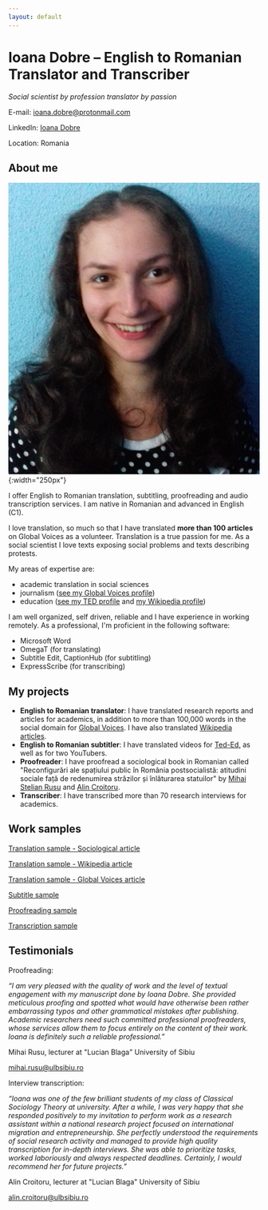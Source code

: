 ```yaml
---
layout: default
---
```


# Ioana Dobre – English to Romanian Translator and Transcriber

*Social scientist by profession translator by passion*

E-mail: [ioana.dobre@protonmail.com](mailto:ioana.dobre@protonmail.com)

LinkedIn: [Ioana Dobre](https://www.linkedin.com/in/ioana-dobre-803625226/)

Location: Romania



## About me

![portfolio picture](assets/portfolio_picture.png){:width="250px"}

I offer English to Romanian translation, subtitling, proofreading and audio transcription services. I am native in Romanian and advanced in English (C1).

I love translation, so much so that I have translated **more than 100 articles** on Global Voices as a volunteer. Translation is a true passion for me. As a social scientist I love texts exposing social problems and texts describing protests.

My areas of expertise are:
-  academic translation in social sciences
-  journalism ([see my Global Voices profile](https://ro.globalvoices.org/author/ioana-dobre))
-  education  ([see my TED profile](https://www.ted.com/profiles/36332057/translator) and [my Wikipedia profile](https://ro.wikipedia.org/wiki/Utilizator:Ioana2022))

I am well organized, self driven, reliable and I have experience in working remotely. As a professional, I'm proficient in the following software:
- Microsoft Word
- OmegaT (for translating)
- Subtitle Edit, CaptionHub (for subtitling)
- ExpressScribe (for transcribing)


## My projects

- **English to Romanian translator**: I have translated research reports and articles for academics, in addition to more than 100,000 words in the social domain for [Global Voices](https://ro.globalvoices.org/author/ioana-dobre). I have also translated [Wikipedia articles](https://ro.wikipedia.org/wiki/Utilizator:Ioana2022).
- **English to Romanian subtitler**: I have translated videos for [Ted-Ed,](https://www.ted.com/profiles/36332057/translator) as well as for two YouTubers.
- **Proofreader**: I have proofread a sociological book in Romanian called "Reconfigurări ale spațiului public în România postsocialistă: atitudini sociale față de redenumirea străzilor și înlăturarea statuilor" by [Mihai Stelian Rusu](https://socioumane.ulbsibiu.ro/team/mihai-stelian-rusu/) and [Alin Croitoru](https://socioumane.ulbsibiu.ro/team/alin-iosif-croitoru/).
- **Transcriber**: I have transcribed more than 70 research interviews for academics.

## Work samples

[Translation sample - Sociological article](https://drive.google.com/file/d/1yCATsczZvRjqFmUYJQQzPrvfHIqVKZW7/view)

[Translation sample - Wikipedia article](https://ro.wikipedia.org/wiki/Franchism_sociologic)

[Translation sample - Global Voices article](https://ro.globalvoices.org/2022/04/3660)

[Subtitle sample](https://www.youtube.com/watch?v=cFgebPd9HGI)

[Proofreading sample](https://drive.google.com/file/d/1FdI_K_KJ2Lf0jkew86t7JBut5M3hthsK/view)

[Transcription sample](https://drive.google.com/file/d/1xCmn5TnKkYOtQC1ieCqjsYVwWXJoDWzM/view)



## Testimonials

Proofreading:

*“I am very pleased with the quality of work and the level of textual engagement with my manuscript done by Ioana Dobre. She provided meticulous proofing and spotted what would have otherwise been rather embarrassing typos and other grammatical mistakes after publishing. Academic researchers need such committed professional proofreaders, whose services allow them to focus entirely on the content of their work. Ioana is definitely such a reliable professional.”*

Mihai Rusu, lecturer at "Lucian Blaga" University of Sibiu

[mihai.rusu@ulbsibiu.ro](mailto:mihai.rusu@ulbsibiu.ro)

Interview transcription:

*“Ioana was one of the few brilliant students of my class of Classical Sociology Theory at university. After a while, I was very happy that she responded positively to my invitation to perform work as a research assistant within a national research project focused on international migration and entrepreneurship. She perfectly understood the requirements of social research activity and managed to provide high quality transcription for in-depth interviews. She was able to prioritize tasks, worked laboriously and always respected deadlines. Certainly, I would recommend her for future projects.”*

Alin Croitoru, lecturer at "Lucian Blaga" University of Sibiu

[alin.croitoru@ulbsibiu.ro](mailto:alin.croitoru@ulbsibiu.ro)



